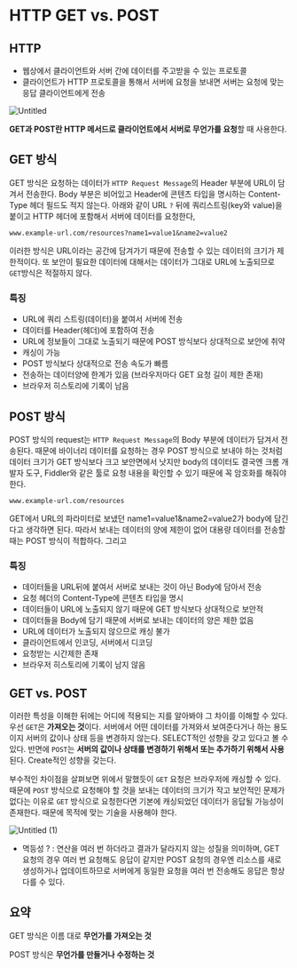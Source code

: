 # HTTP GET vs. POST

## HTTP

- 웹상에서 클라이언트와 서버 간에 데이터를 주고받을 수 있는 프로토콜
- 클라이언트가 HTTP 프로토콜을 통해서 서버에 요청을 보내면 서버는 요청에 맞는 응답 클라이언트에게 전송

![Untitled](https://user-images.githubusercontent.com/101804857/201480303-70e77efe-0652-478d-a6d9-9648725135b4.png)

**GET과 POST란 HTTP 메서드로 클라이언트에서 서버로 무언가를 요청**할 때 사용한다.

## GET 방식

GET 방식은 요청하는 데이터가 `HTTP Request Message`의 Header 부분에 URL이 담겨서 전송한다. Body 부분은 비어있고 Header에 콘텐츠 타입을 명시하는 Content-Type 헤더 필드도 적지 않는다. 아래와 같이 URL `?` 뒤에 쿼리스트링(key와 value)을 붙이고 HTTP 헤더에 포함해서 서버에 데이터를 요청한다,

`www.example-url.com/resources?name1=value1&name2=value2`

이러한 방식은 URL이라는 공간에 담겨가기 때문에 전송할 수 있는 데이터의 크기가 제한적이다. 또 보안이 필요한 데이터에 대해서는 데이터가 그대로 URL에 노출되므로 `GET`방식은 적절하지 않다.

### 특징

- URL에 쿼리 스트링(데이터)을 붙여서 서버에 전송
- 데이터를 Header(헤더)에 포함하여 전송
- URL에 정보들이 그대로 노출되기 때문에 POST 방식보다 상대적으로 보안에 취약
- 캐싱이 가능
- POST 방식보다 상대적으로 전송 속도가 빠름
- 전송하는 데이터양에 한계가 있음 (브라우저마다 GET 요청 길이 제한 존재)
- 브라우저 히스토리에 기록이 남음

## POST 방식

POST 방식의 request는 `HTTP Request Message`의 Body 부분에 데이터가 담겨서 전송된다. 때문에 바이너리 데이터를 요청하는 경우 POST 방식으로 보내야 하는 것처럼 데이터 크기가 GET 방식보다 크고 보안면에서 낫지만 body의 데이터도 결국엔 크롬 개발자 도구, Fiddler와 같은 툴로 요청 내용을 확인할 수 있기 때문에 꼭 암호화를 해줘야 한다.

`www.example-url.com/resources`

GET에서 URL의 파라미터로 보냈던 name1=value1&name2=value2가 body에 담긴다고 생각하면 된다. 따라서 보내는 데이터의 양에 제한이 없어 대용량 데이터를 전송할 때는 POST 방식이 적합하다. 그리고

### 특징

- 데이터들을 URL뒤에 붙여서 서버로 보내는 것이 아닌 Body에 담아서 전송
- 요청 헤더의 Content-Type에 콘텐츠 타입을 명시
- 데이터들이 URL에 노출되지 않기 때문에 GET 방식보다 상대적으로 보안적
- 데이터들을 Body에 담기 때문에 서버로 보내는 데이터의 양은 제한 없음
- URL에 데이터가 노출되지 않으므로 캐싱 불가
- 클라이언트에서 인코딩, 서버에서 디코딩
- 요청받는 시간제한 존재
- 브라우저 히스토리에 기록이 남지 않음

## GET vs. POST

이러한 특성을 이해한 뒤에는 어디에 적용되는 지를 알아봐야 그 차이를 이해할 수 있다. 우선 `GET`은 **가져오는 것**이다. 서버에서 어떤 데이터를 가져와서 보여준다거나 하는 용도이지 서버의 값이나 상태 등을 변경하지 않는다. SELECT적인 성향을 갖고 있다고 볼 수 있다. 반면에 `POST`는 **서버의 값이나 상태를 변경하기 위해서 또는 추가하기 위해서 사용**된다. Create적인 성향을 갖는다.

부수적인 차이점을 살펴보면 위에서 말했듯이 `GET` 요청은 브라우저에 캐싱할 수 있다. 때문에 `POST` 방식으로 요청해야 할 것을 보내는 데이터의 크기가 작고 보안적인 문제가 없다는 이유로 `GET` 방식으로 요청한다면 기본에 캐싱되었던 데이터가 응답될 가능성이 존재한다. 때문에 목적에 맞는 기술을 사용해야 한다.

![Untitled (1)](https://user-images.githubusercontent.com/101804857/201480324-277fc7fa-a10e-4aa9-8213-2f73f856cf53.png)

- 멱등성 ?
  : 연산을 여러 번 하더라고 결과가 달라지지 않는 성질을 의미하며, GET 요청의 경우 여러 번 요청해도 응답이 같지만 POST 요청의 경우엔 리소스를 새로 생성하거나 업데이트하므로 서버에게 동일한 요청을 여러 번 전송해도 응답은 항상 다를 수 있다.

## 요약

GET 방식은 이름 대로 **무언가를 가져오는 것**

POST 방식은 **무언가를 만들거나 수정하는 것**
